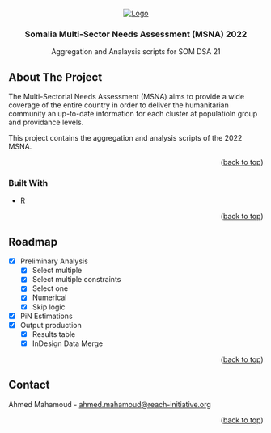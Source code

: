 <div id="top"></div>




<!-- PROJECT LOGO -->
<br />
<div align="center">
  <a href="https://github.com/lilos404/SOM2103_DSA_21">
    <img src="https://data.humdata.org/image/2015-11-05-231341.581365REACHlogo_300x125_grey.png" alt="Logo">
  </a>

<h3 align="center">Somalia Multi-Sector Needs Assessment (MSNA) 2022</h3>

  <p align="center">
    Aggregation and Analaysis scripts for SOM DSA 21 
  </p>
</div>


<!-- ABOUT THE PROJECT -->
## About The Project

The Multi-Sectorial Needs Assessment (MSNA) aims to provide a wide coverage of the entire country in order to deliver the humanitarian community an up-to-date information for each cluster at populatioln group and providance levels. 

This project contains the aggregation and analysis scripts of the 2022 MSNA. 

<p align="right">(<a href="#top">back to top</a>)</p>


### Built With

* [R](https://www.r-project.org/)

<p align="right">(<a href="#top">back to top</a>)</p>


<!-- ROADMAP -->
## Roadmap

- [x] Preliminary Analysis
    - [x] Select multiple
    - [x] Select multiple constraints
    - [x] Select one
    - [x] Numerical
    - [x] Skip logic
- [x] PiN Estimations
- [x] Output production
    - [x] Results table
    - [x] InDesign Data Merge

<p align="right">(<a href="#top">back to top</a>)</p>


<!-- CONTACT -->
## Contact

Ahmed Mahamoud - ahmed.mahamoud@reach-initiative.org


<p align="right">(<a href="#top">back to top</a>)</p>

